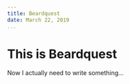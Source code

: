 ```yaml
---
title: Beardquest
date: March 22, 2019
...
```


# This is Beardquest

Now I actually need to write something...
